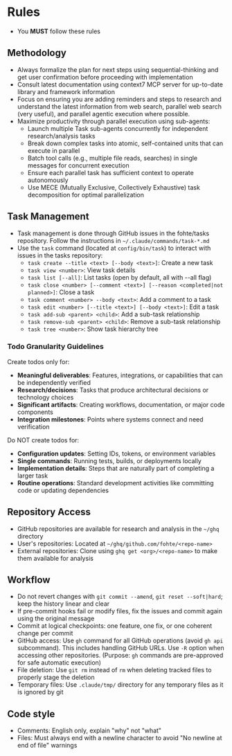 # Rules

- You **MUST** follow these rules

## Methodology

- Always formalize the plan for next steps using sequential-thinking and get user confirmation before proceeding with implementation
- Consult latest documentation using context7 MCP server for up-to-date library and framework information
- Focus on ensuring you are adding reminders and steps to research and understand the latest information from web search, parallel web search (very useful), and parallel agentic execution where possible.
- Maximize productivity through parallel execution using sub-agents:
  - Launch multiple Task sub-agents concurrently for independent research/analysis tasks
  - Break down complex tasks into atomic, self-contained units that can execute in parallel
  - Batch tool calls (e.g., multiple file reads, searches) in single messages for concurrent execution
  - Ensure each parallel task has sufficient context to operate autonomously
  - Use MECE (Mutually Exclusive, Collectively Exhaustive) task decomposition for optimal parallelization

## Task Management

- Task management is done through GitHub issues in the fohte/tasks repository. Follow the instructions in `~/.claude/commands/task-*.md`
- Use the `task` command (located at `config/bin/task`) to interact with issues in the tasks repository:
  - `task create --title <text> [--body <text>]`: Create a new task
  - `task view <number>`: View task details
  - `task list [--all]`: List tasks (open by default, all with --all flag)
  - `task close <number> [--comment <text>] [--reason <completed|not planned>]`: Close a task
  - `task comment <number> --body <text>`: Add a comment to a task
  - `task edit <number> [--title <text>] [--body <text>]`: Edit a task
  - `task add-sub <parent> <child>`: Add a sub-task relationship
  - `task remove-sub <parent> <child>`: Remove a sub-task relationship
  - `task tree <number>`: Show task hierarchy tree

### Todo Granularity Guidelines

Create todos only for:
- **Meaningful deliverables**: Features, integrations, or capabilities that can be independently verified
- **Research/decisions**: Tasks that produce architectural decisions or technology choices
- **Significant artifacts**: Creating workflows, documentation, or major code components
- **Integration milestones**: Points where systems connect and need verification

Do NOT create todos for:
- **Configuration updates**: Setting IDs, tokens, or environment variables
- **Single commands**: Running tests, builds, or deployments locally
- **Implementation details**: Steps that are naturally part of completing a larger task
- **Routine operations**: Standard development activities like committing code or updating dependencies

## Repository Access

- GitHub repositories are available for research and analysis in the `~/ghq` directory
- User's repositories: Located at `~/ghq/github.com/fohte/<repo-name>`
- External repositories: Clone using `ghq get <org>/<repo-name>` to make them available for analysis

## Workflow

- Do not revert changes with `git commit --amend`, `git reset --soft|hard`; keep the history linear and clear
- If pre-commit hooks fail or modify files, fix the issues and commit again using the original message
- Commit at logical checkpoints: one feature, one fix, or one coherent change per commit
- GitHub access: Use `gh` command for all GitHub operations (avoid `gh api` subcommand). This includes handling GitHub URLs. Use `-R` option when accessing other repositories. (Purpose: `gh` commands are pre-approved for safe automatic execution)
- File deletion: Use `git rm` instead of `rm` when deleting tracked files to properly stage the deletion
- Temporary files: Use `.claude/tmp/` directory for any temporary files as it is ignored by git

## Code style

- Comments: English only, explain "why" not "what"
- Files: Must always end with a newline character to avoid "No newline at end of file" warnings
